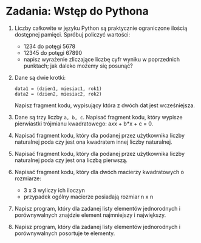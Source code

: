 # Zadania: Wstęp do Pythona

1. Liczby całkowite w języku Python są praktycznie ograniczone ilością dostępnej pamięci. Spróbuj policzyć wartości:
    - 1234 do potęgi 5678
    - 12345 do potęgi 67890
    - napisz wyrażenie zliczające liczbę cyfr wyniku w poprzednich punktach; jak daleko możemy się posunąć?

1. Dane są dwie krotki:
    ```
    data1 = (dzien1, miesiac1, rok1)
    data2 = (dzien2, miesiac2, rok2)
    ```
    Napisz fragment kodu, wypisujący która z dwóch dat jest wcześniejsza.
    
1. Dane są trzy liczby `a, b, c`. Napisać fragment kodu, który wypisze pierwiastki trójmianu kwadratowego:
    a*x*x + b*x + c = 0.
    
1. Napisać fragment kodu, który dla podanej przez użytkownika liczby naturalnej poda 
    czy jest ona kwadratem innej liczby naturalnej.

1. Napisać fragment kodu, który dla podanej przez użytkownika liczby naturalnej poda czy jest ona liczbą pierwszą.

1. Napisać fragment kodu, który dla dwóch macierzy kwadratowych o rozmiarze:
    - 3 x 3 wyliczy ich iloczyn
    - przypadek ogólny macierze posiadają rozmiar n x n

1. Napisz program, który dla zadanej listy elementów jednorodnych i porównywalnych znajdzie element najmniejszy i największy.

1. Napisz program, który dla zadanej listy elementów jednorodnych i porównywalnych posortuje te elementy.